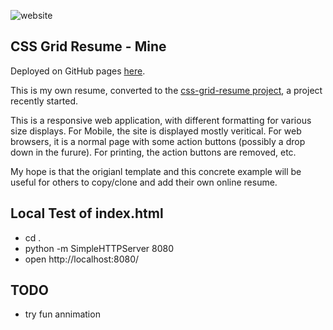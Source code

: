

![website](https://github.com/alpiepho/css-grid-resume-mine/workflows/website/badge.svg)

## CSS Grid Resume - Mine

Deployed on GitHub pages [here](https://alpiepho.github.io/css-grid-resume-mine/).


This is my own resume, converted to the [css-grid-resume project](https://github.com/alpiepho/css-grid-resume), a project recently started.

This is a responsive web application, with different formatting for various
size displays.  For Mobile, the site is displayed mostly veritical.  For
web browsers, it is a normal page with some action buttons (possibly a drop down in the furure).  For printing, the action buttons are removed, etc.

My hope is that the origianl template and this concrete example will be useful for others to copy/clone and add their own online resume.

## Local Test of index.html

- cd .
- python -m SimpleHTTPServer 8080
- open http://localhost:8080/

## TODO

- try fun annimation

